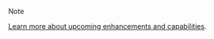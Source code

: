 > [!NOTE]
> [Learn more about upcoming enhancements and capabilities](https://aka.ms/hdinsightnew).
>
>